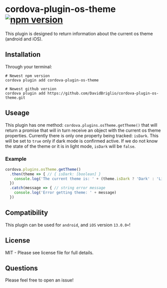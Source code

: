 # cordova-plugin-os-theme [![npm version](https://badge.fury.io/js/cordova-plugin-os-theme.svg)](https://badge.fury.io/js/cordova-plugin-os-theme)

This plugin is designed to return information about the current os theme (android and iOS).

## Installation

Through your terminal:

```terminal
# Newest npm version
cordova plugin add cordova-plugin-os-theme

# Newest github version
cordova plugin add https://github.com/DavidBriglio/cordova-plugin-os-theme.git
```

## Useage

This plugin has one method: `cordova.plugins.osTheme.getTheme()` that will return a promise that will in turn receive an object with the current os theme properties. Currently there is only one property being tracked: `isDark`. This will be set to `true` only if dark mode is confirmed active. If we do not know the state of the theme or it is in light mode, `isDark` will be `false`.

### Example

```javascript
cordova.plugins.osTheme.getTheme()
  .then(theme => { // { isDark: [boolean] }
    console.log('The current theme is: ' + (theme.isDark ? 'Dark' : 'Light'))
  })
  .catch(message => { // string error message
    console.log('Error getting theme: ' + message)
  })
```

## Compatibility

This plugin can be used for `android`, and `iOS` version `13.0.0+`!

## License

MIT - Please see license file for full details.

## Questions

Please feel free to open an issue!
